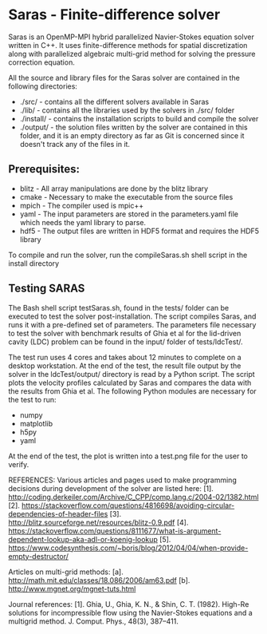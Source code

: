 # Saras - Finite-difference solver

Saras is an OpenMP-MPI hybrid parallelized Navier-Stokes equation solver written in C++.
It uses finite-difference methods for spatial discretization along with parallelized algebraic multi-grid method for solving
the pressure correction equation.

All the source and library files for the Saras solver are contained in the following directories:

* ./src/ - contains all the different solvers available in Saras
* ./lib/ - contains all the libraries used by the solvers in ./src/ folder
* ./install/ - contains the installation scripts to build and compile the solver
* ./output/ - the solution files written by the solver are contained in this folder,
            and it is an empty directory as far as Git is concerned since it doesn't track any of the files in it.

## Prerequisites:

* blitz - All array manipulations are done by the blitz library
* cmake - Necessary to make the executable from the source files
* mpich - The compiler used is mpic++
* yaml - The input parameters are stored in the parameters.yaml file which needs the yaml library to parse.
* hdf5 - The output files are written in HDF5 format and requires the HDF5 library

To compile and run the solver, run the compileSaras.sh shell script in the install directory

## Testing SARAS

The Bash shell script testSaras.sh, found in the tests/ folder can be executed to test the solver post-installation.
The script compiles Saras, and runs it with a pre-defined set of parameters.
The parameters file necessary to test the solver with benchmark results of Ghia et al for the lid-driven cavity
(LDC) problem can be found in the input/ folder of tests/ldcTest/.

The test run uses 4 cores and takes about 12 minutes to complete on a desktop workstation.
At the end of the test, the result file output by the solver in the ldcTest/output/ directory is read by a Python script.
The script plots the velocity profiles calculated by Saras and compares the data with the results from Ghia et al.
The following Python modules are necessary for the test to run:

* numpy
* matplotlib
* h5py
* yaml

At the end of the test, the plot is written into a test.png file for the user to verify.


REFERENCES:
Various articles and pages used to make programming decisions during development of the solver are listed here:
[1]. http://coding.derkeiler.com/Archive/C_CPP/comp.lang.c/2004-02/1382.html
[2]. https://stackoverflow.com/questions/4816698/avoiding-circular-dependencies-of-header-files
[3]. http://blitz.sourceforge.net/resources/blitz-0.9.pdf
[4]. https://stackoverflow.com/questions/8111677/what-is-argument-dependent-lookup-aka-adl-or-koenig-lookup
[5]. https://www.codesynthesis.com/~boris/blog/2012/04/04/when-provide-empty-destructor/

Articles on multi-grid methods:
[a]. http://math.mit.edu/classes/18.086/2006/am63.pdf
[b]. http://www.mgnet.org/mgnet-tuts.html

Journal references:
[1]. Ghia, U., Ghia, K. N., & Shin, C. T. (1982). High-Re solutions for incompressible flow using the Navier-Stokes equations and a multigrid method. J. Comput. Phys., 48(3), 387–411. 
